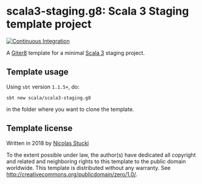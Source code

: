 scala3-staging.g8: Scala 3 Staging template project
=================
[![Continuous Integration](https://github.com/scala/scala3-staging.g8/actions/workflows/ci.yml/badge.svg)](https://github.com/scala/scala3-staging.g8/actions/workflows/ci.yml)

A [Giter8][g8] template for a minimal [Scala 3] staging project.

Template usage
--------------
Using `sbt` version `1.1.5+`, do:
```
sbt new scala/scala3-staging.g8
```
in the folder where you want to clone the template.

Template license
----------------
Written in 2018 by [Nicolas Stucki]

To the extent possible under law, the author(s) have dedicated all copyright and related
and neighboring rights to this template to the public domain worldwide.
This template is distributed without any warranty. See <http://creativecommons.org/publicdomain/zero/1.0/>.

[g8]: http://www.foundweekends.org/giter8/
[Scala 3]: http://dotty.epfl.ch/
[Nicolas Stucki]: https://github.com/nicolasstucki
